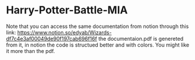 # Harry-Potter-Battle-MIA
Note that you can access the same documentation from notion through this link: https://www.notion.so/edyab/Wizards-df7c4e3af00049de90f197cab696f16f
the documentaion.pdf is genereted from it, in notion the code is structued better and with colors. You might like it more than the pdf.
